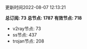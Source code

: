 更新时间2022-08-07 12:13:21

**总订阅: 73**
**总节点: 1787**
**有效节点: 718**
- v2ray节点: 73
- ss节点: 437
- trojan节点: 208
